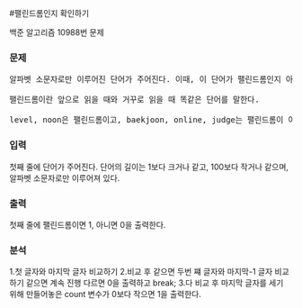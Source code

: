 #팰린드롬인지 확인하기

<p>
백준 알고리즘  10988번 문제
</p>

### 문제
<pre>
알파벳 소문자로만 이루어진 단어가 주어진다. 이때, 이 단어가 팰린드롬인지 아닌지 확인하는 프로그램을 작성하시오.

팰린드롬이란 앞으로 읽을 때와 거꾸로 읽을 때 똑같은 단어를 말한다. 

level, noon은 팰린드롬이고, baekjoon, online, judge는 팰린드롬이 아니다.
</pre>

### 입력
첫째 줄에 단어가 주어진다. 단어의 길이는 1보다 크거나 같고, 100보다 작거나 같으며, 알파벳 소문자로만 이루어져 있다.
### 출력
첫째 줄에 팰린드롬이면 1, 아니면 0을 출력한다.


### 분석
1.첫 글자와 마지막 글자 비교하기 
2.비교 후 같으면 두번 쨰 글자와 마지막-1 글자 비교하기 같으면 계속 진행 다르면 0을 출력하고 break;
3.다 비교 후 마지막 글자를 세기 위해 만들어놓은 count 변수가 0보다 작으면  1을 출력한다.



